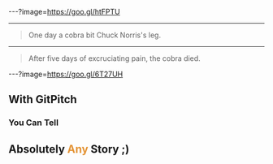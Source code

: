 ---?image=https://goo.gl/htFPTU

---

> One day a cobra bit Chuck Norris's leg.

---

> After five days of excruciating pain, the cobra died.

---?image=https://goo.gl/6T27UH

## With GitPitch
### You Can Tell
## Absolutely <span style="color: #e49436">Any</span> Story ;)
